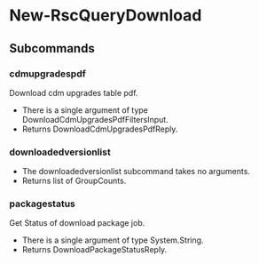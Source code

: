 # New-RscQueryDownload
## Subcommands
### cdmupgradespdf
Download cdm upgrades table pdf.

- There is a single argument of type DownloadCdmUpgradesPdfFiltersInput.
- Returns DownloadCdmUpgradesPdfReply.
### downloadedversionlist
- The downloadedversionlist subcommand takes no arguments.
- Returns list of GroupCounts.
### packagestatus
Get Status of download package job.

- There is a single argument of type System.String.
- Returns DownloadPackageStatusReply.
